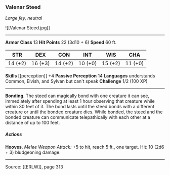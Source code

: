 ### Valenar Steed
_Large fey, neutral_

![[Valenar Steed.jpg]]




---

**Armor Class** 13
**Hit Points** 22 (3d10 + 6)
**Speed** 60 ft.

| STR     | DEX     | CON     | INT     | WIS     | CHA     |
|---------|---------|---------|---------|---------|---------|
| 14 (+2) | 16 (+3) | 14 (+2) | 10 (+0) | 15 (+2) | 11 (+0) |

**Skills** [[perception]] +4
**Passive Perception** 14
**Languages** understands Common, Elvish, and Sylvan but can't speak
**Challenge** 1/2 (100 XP)

---

**Bonding**. The steed can magically bond with one creature it can see, immediately after spending at least 1 hour observing that creature while within 30 feet of it. The bond lasts until the steed bonds with a different creature or until the bonded creature dies. While bonded, the steed and the bonded creature can communicate telepathically with each other at a distance of up to 100 feet.

##### Actions
**Hooves**. _Melee Weapon Attack:_ +5 to hit, reach 5 ft., one target. Hit: 10 (2d6 + 3) bludgeoning damage.


---

Source: [[ERLW]], page 313